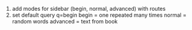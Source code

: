 1. add modes for sidebar (begin, normal, advanced) with routes
2. set default query q=begin
    begin = one repeated many times
    normal = random words
    advanced = text from book